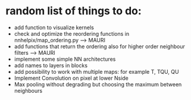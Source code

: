 # random list of things to do:

- add function to visualize kernels
- check and optimize the reordering functions in nnhelpix/map_ordering.py --> MAURI
- add functions that return the ordering also for higher order neighbour filters --> MAURI
- implement some simple NN architectures
- add names to layers in blocks
- add possibility to work with multiple maps: for example T, TQU, QU
- Implement Convolution on pixel at lower Nside
- Max pooling without degrading but choosing the maximum between neighbours
